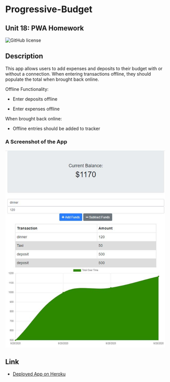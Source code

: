 # Progressive-Budget
## Unit 18: PWA Homework
![GitHub license](https://img.shields.io/badge/Made%20by-%40tarazin-pink)

## Description 

This app allows users to add expenses and deposits to their budget with or without a connection. When entering transactions offline, they should populate the total when brought back online.

Offline Functionality:

* Enter deposits offline

* Enter expenses offline

When brought back online:

* Offline entries should be added to tracker

### A Screenshot of the App
![Capture1](https://github.com/tarazin/Progressive-Budget/blob/master/public/icons/Capture1.JPG) 

## Link

- [Deployed App on Heroku](https://obscure-everglades-71119.herokuapp.com/)
